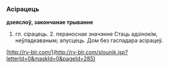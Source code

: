### Асірацець
**дзеяслоў, закончанае трыванне**

1. гл. сірацець. 2. пераноснае значэнне Стаць адзінокім, неўладкаваным; апусцець. Дом без гаспадара асірацеў.

<a rel="author">[http://rv-blr.com/](http://rv-blr.com/slounik.jsp?letterId=0&maskId=0&pageId=285)</a>
